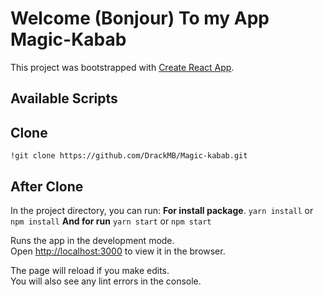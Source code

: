 # Welcome (Bonjour) To my App Magic-Kabab

This project was bootstrapped with [Create React App](https://github.com/facebook/create-react-app).

## Available Scripts

## Clone 
```
!git clone https://github.com/DrackMB/Magic-kabab.git
```
## After Clone
In the project directory, you can run:
**For install package**.
`yarn install` or `npm install`
**And for run**
 `yarn start` or  `npm start`

Runs the app in the development mode.\
Open [http://localhost:3000](http://localhost:3000) to view it in the browser.


The page will reload if you make edits.\
You will also see any lint errors in the console.


 

